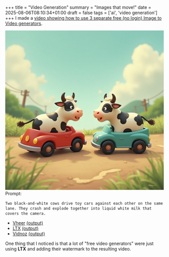 +++
title = "Video Generation"
summary = "Images that move!"
date = 2025-08-06T08:10:34+01:00
draft = false
tags = ['ai', 'video generation']
+++
I made a [video showing how to use 3 separate free (no login) Image to Video generators](https://www.youtube.com/watch?v=7E8cTR_GsnE).

![input](input.png)
Prompt:
```
Two black-and-white cows drive toy cars against each other on the same lane. They crash and explode together into liquid white milk that covers the camera.
```

- [Vheer](www.vheer.com/app/image-to-video)
  [(output)](vheer.mp4)
- [LTX](www.vheer.com/app/image-to-video)
  [(output)](ltx.mp4)
- [Vidnoz](https://www.vidnoz.com/image-to-video-ai.html)
  [(output)](vidnoz.mp4)

One thing that I noticed is that a lot of "free video generators" were just using **LTX** and adding their watermark to the resulting video.
